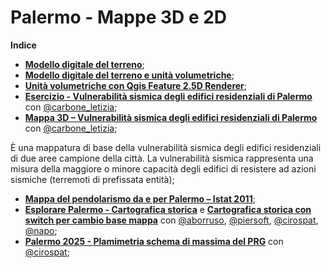 # Palermo - Mappe 3D e 2D


**Indice**
- [**Modello digitale del terreno**](http://github.gbvitrano.it/dem_palermo);
- [**Modello digitale del terreno e unità volumetriche**](http://github.gbvitrano.it/dem_volumetrie_pa);
- [**Unità volumetriche con Qgis Feature 2.5D Renderer**](http://github.gbvitrano.it/cs_pa_3d/);
- [**Esercizio - Vulnerabilità sismica degli edifici residenziali di Palermo**](http://github.gbvitrano.it/vuln-sismica-pa) con [@carbone_letizia](https://twitter.com/carbone_letizia);
- [**Mappa 3D – Vulnerabilità sismica degli edifici residenziali di Palermo**](http://github.gbvitrano.it/vuln_sismica-pa-3d/) con [@carbone_letizia](https://twitter.com/carbone_letizia);

È una mappatura di base della vulnerabilità sismica degli edifici residenziali di due aree campione della città.
La vulnerabilità sismica rappresenta una misura della maggiore o minore capacità degli edifici di resistere ad azioni sismiche (terremoti di prefissata entità);
- [**Mappa del pendolarismo da e per Palermo – Istat 2011**](http://github.gbvitrano.it/pendolarismo/);
- [**Esplorare Palermo - Cartografica storica**](http://github.gbvitrano.it/carto_storica) e [**Cartografica storica con switch per cambio base mappa**](http://github.gbvitrano.it/carto_storica/carto_switch.html) con [@aborruso](https://twitter.com/aborruso), [@piersoft](https://twitter.com/Piersoft), [@cirospat](https://twitter.com/cirospat), [@napo](https://twitter.com/napo);
- [**Palermo 2025 - Plamimetria schema di massima del PRG**](http://github.gbvitrano.it/prg_2025/prg_2015.html) con [@cirospat](https://twitter.com/cirospat); 
